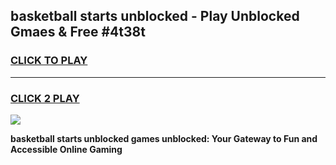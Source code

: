 
## basketball starts unblocked - Play Unblocked Gmaes & Free #4t38t
<h3>
<a href="https://news.freeplayer.one?title=basketball_starts_unblocked&ref=26F">CLICK TO PLAY</a></h3>
<hr>

<h3>
<a href="https://news.freeplayer.one?title=basketball_starts_unblocked&ref=26F">CLICK 2 PLAY</a>
  
</h3>

<a href="https://news.freeplayer.one?title=basketball_starts_unblocked&ref=26F/"><img src="https://clearcache.store/games.png"></a>


**basketball starts unblocked games unblocked: Your Gateway to Fun and Accessible Online Gaming**
